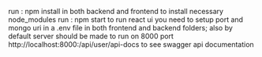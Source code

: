 run : npm install   in both backend and frontend to install necessary node_modules
run : npm start to run react ui
you need to setup port and mongo uri in a .env file in both frontend and backend folders; also by default server should be made to run on 8000 port 
http://localhost:8000:/api/user/api-docs to see swagger api documentation 
